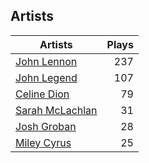 ## Artists
Artists | Plays 
----- | -----: 
[John Lennon](/artists/john-lennon-972) | 237
[John Legend](/artists/john-legend-36643) | 107
[Celine Dion](/artists/celine-dion-39068) | 79
[Sarah McLachlan](/artists/sarah-mclachlan-89556) | 31
[Josh Groban](/artists/josh-groban-58260) | 28
[Miley Cyrus](/artists/miley-cyrus-42281) | 25

